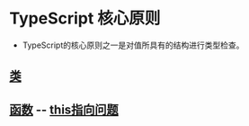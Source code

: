 

# TypeScript 核心原则
  - TypeScript的核心原则之一是对值所具有的结构进行类型检查。 

## [类](./Class.md)

## [函数](./Function.md) -- [this指向问题](./this.md)



  